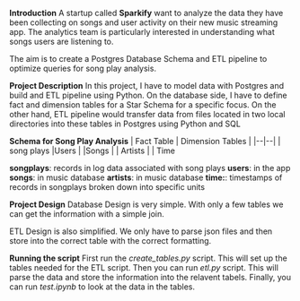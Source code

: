 **Introduction**
A startup called  **Sparkify**  want to analyze the data they have been collecting on songs and user activity on their new music streaming app. The analytics team is particularly interested in understanding what songs users are listening to.

The aim is to create a Postgres Database Schema and ETL pipeline to optimize queries for song play analysis.

**Project Description**
In this project, I have to model data with Postgres and build and ETL pipeline using Python. On the database side, I have to define fact and dimension tables for a Star Schema for a specific focus. On the other hand, ETL pipeline would transfer data from files located in two local directories into these tables in Postgres using Python and SQL

**Schema for Song Play Analysis**
| Fact Table | Dimension Tables  |
|--|--|
| song plays |Users
| |Songs
| | Artists
| | Time


**songplays**: records in log data associated with song plays
**users**: in the app
**songs**: in music database
**artists**: in music database
**time:**: timestamps of records in songplays broken down into specific units

**Project Design**
Database Design is very simple. With only a few tables we can get the information with a simple join.

ETL Design is also simplified. We only have to parse json files and then store into the correct table with the correct formatting. 

**Running the script**
First run the *create_tables.py* script. This will set up the tables needed for the ETL script. Then you can run *etl.py* script. This will parse the data and store the information into the relavent tabels. Finally, you can run *test.ipynb* to look at the data in the tables. 
